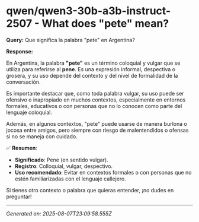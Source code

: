 # qwen/qwen3-30b-a3b-instruct-2507 - What does "pete" mean?

**Query:** Que significa la palabra "pete" en Argentina?



**Response:**

En Argentina, la palabra **"pete"** es un término coloquial y vulgar que se utiliza para referirse al **pene**. Es una expresión informal, despectiva o grosera, y su uso depende del contexto y del nivel de formalidad de la conversación.

Es importante destacar que, como toda palabra vulgar, su uso puede ser ofensivo o inapropiado en muchos contextos, especialmente en entornos formales, educativos o con personas que no lo conocen como parte del lenguaje coloquial.

Además, en algunos contextos, "pete" puede usarse de manera burlona o jocosa entre amigos, pero siempre con riesgo de malentendidos o ofensas si no se maneja con cuidado.

✅ **Resumen**:  
- **Significado**: Pene (en sentido vulgar).  
- **Registro**: Colloquial, vulgar, despectivo.  
- **Uso recomendado**: Evitar en contextos formales o con personas que no estén familiarizadas con el lenguaje callejero.

Si tienes otro contexto o palabra que quieras entender, ¡no dudes en preguntar!

---
*Generated on: 2025-08-07T23:09:58.555Z*
